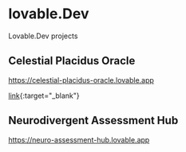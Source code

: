 # lovable.Dev
Lovable.Dev projects

## Celestial Placidus Oracle
<a href="https://celestial-placidus-oracle.lovable.app" target="_blank">https://celestial-placidus-oracle.lovable.app</a>

[link](https://celestial-placidus-oracle.lovable.app){:target="_blank"}


## Neurodivergent Assessment Hub
<a href="https://neuro-assessment-hub.lovable.app" target="_blank">https://neuro-assessment-hub.lovable.app</a>
